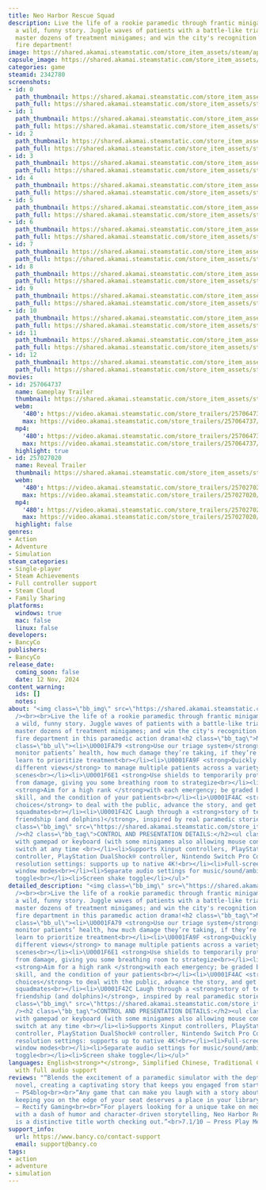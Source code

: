 ```yaml
---
title: Neo Harbor Rescue Squad
description: Live the life of a rookie paramedic through frantic minigame action and
  a wild, funny story. Juggle waves of patients with a battle-like triage system;
  master dozens of treatment minigames; and win the city's recognition from the rival
  fire department!
image: https://shared.akamai.steamstatic.com/store_item_assets/steam/apps/2342780/header.jpg?t=1731604062
capsule_image: https://shared.akamai.steamstatic.com/store_item_assets/steam/apps/2342780/680965b61a41ea626c915b418c4b94c14a86eb1a/capsule_231x87.jpg?t=1731604062
categories: game
steamid: 2342780
screenshots:
- id: 0
  path_thumbnail: https://shared.akamai.steamstatic.com/store_item_assets/steam/apps/2342780/ss_5bd1384cc3a50c3d19e9a6ac7ba02963b70c70ed.600x338.jpg?t=1731604062
  path_full: https://shared.akamai.steamstatic.com/store_item_assets/steam/apps/2342780/ss_5bd1384cc3a50c3d19e9a6ac7ba02963b70c70ed.1920x1080.jpg?t=1731604062
- id: 1
  path_thumbnail: https://shared.akamai.steamstatic.com/store_item_assets/steam/apps/2342780/ss_bf3a3737b4f3eac15f0b3abd7aeebcfa70c8ac6c.600x338.jpg?t=1731604062
  path_full: https://shared.akamai.steamstatic.com/store_item_assets/steam/apps/2342780/ss_bf3a3737b4f3eac15f0b3abd7aeebcfa70c8ac6c.1920x1080.jpg?t=1731604062
- id: 2
  path_thumbnail: https://shared.akamai.steamstatic.com/store_item_assets/steam/apps/2342780/ss_432c9db1e81972d84302865f978991f416f29a36.600x338.jpg?t=1731604062
  path_full: https://shared.akamai.steamstatic.com/store_item_assets/steam/apps/2342780/ss_432c9db1e81972d84302865f978991f416f29a36.1920x1080.jpg?t=1731604062
- id: 3
  path_thumbnail: https://shared.akamai.steamstatic.com/store_item_assets/steam/apps/2342780/ss_ff988b0f6922646d941c456fbea738a31f8e8bd4.600x338.jpg?t=1731604062
  path_full: https://shared.akamai.steamstatic.com/store_item_assets/steam/apps/2342780/ss_ff988b0f6922646d941c456fbea738a31f8e8bd4.1920x1080.jpg?t=1731604062
- id: 4
  path_thumbnail: https://shared.akamai.steamstatic.com/store_item_assets/steam/apps/2342780/ss_c4e85d8fec977c6ec6fc5e805a4d544f913c5692.600x338.jpg?t=1731604062
  path_full: https://shared.akamai.steamstatic.com/store_item_assets/steam/apps/2342780/ss_c4e85d8fec977c6ec6fc5e805a4d544f913c5692.1920x1080.jpg?t=1731604062
- id: 5
  path_thumbnail: https://shared.akamai.steamstatic.com/store_item_assets/steam/apps/2342780/ss_ec882df165dd4d3d078d71d9bc14c0911e8d792e.600x338.jpg?t=1731604062
  path_full: https://shared.akamai.steamstatic.com/store_item_assets/steam/apps/2342780/ss_ec882df165dd4d3d078d71d9bc14c0911e8d792e.1920x1080.jpg?t=1731604062
- id: 6
  path_thumbnail: https://shared.akamai.steamstatic.com/store_item_assets/steam/apps/2342780/ss_fe3e1792ad39e8d35666d13218d4273dba0be5f6.600x338.jpg?t=1731604062
  path_full: https://shared.akamai.steamstatic.com/store_item_assets/steam/apps/2342780/ss_fe3e1792ad39e8d35666d13218d4273dba0be5f6.1920x1080.jpg?t=1731604062
- id: 7
  path_thumbnail: https://shared.akamai.steamstatic.com/store_item_assets/steam/apps/2342780/ss_403be71cb0d3e832988851df35e819852290a0b4.600x338.jpg?t=1731604062
  path_full: https://shared.akamai.steamstatic.com/store_item_assets/steam/apps/2342780/ss_403be71cb0d3e832988851df35e819852290a0b4.1920x1080.jpg?t=1731604062
- id: 8
  path_thumbnail: https://shared.akamai.steamstatic.com/store_item_assets/steam/apps/2342780/ss_29295db583d9a19b9745ec581a112fb8fa639850.600x338.jpg?t=1731604062
  path_full: https://shared.akamai.steamstatic.com/store_item_assets/steam/apps/2342780/ss_29295db583d9a19b9745ec581a112fb8fa639850.1920x1080.jpg?t=1731604062
- id: 9
  path_thumbnail: https://shared.akamai.steamstatic.com/store_item_assets/steam/apps/2342780/ss_72c58fd2be4b6ca68fdc52c963ab014c4757d72a.600x338.jpg?t=1731604062
  path_full: https://shared.akamai.steamstatic.com/store_item_assets/steam/apps/2342780/ss_72c58fd2be4b6ca68fdc52c963ab014c4757d72a.1920x1080.jpg?t=1731604062
- id: 10
  path_thumbnail: https://shared.akamai.steamstatic.com/store_item_assets/steam/apps/2342780/ss_6ca36c45dc3d0a0dd634101f4ac9cc1cc13d45ff.600x338.jpg?t=1731604062
  path_full: https://shared.akamai.steamstatic.com/store_item_assets/steam/apps/2342780/ss_6ca36c45dc3d0a0dd634101f4ac9cc1cc13d45ff.1920x1080.jpg?t=1731604062
- id: 11
  path_thumbnail: https://shared.akamai.steamstatic.com/store_item_assets/steam/apps/2342780/ss_77accf75fc9b6d50453fbf6604e0c71a824a13e5.600x338.jpg?t=1731604062
  path_full: https://shared.akamai.steamstatic.com/store_item_assets/steam/apps/2342780/ss_77accf75fc9b6d50453fbf6604e0c71a824a13e5.1920x1080.jpg?t=1731604062
- id: 12
  path_thumbnail: https://shared.akamai.steamstatic.com/store_item_assets/steam/apps/2342780/ss_bdab9e5e83c15c5014fc8140e4a16d9eb248406e.600x338.jpg?t=1731604062
  path_full: https://shared.akamai.steamstatic.com/store_item_assets/steam/apps/2342780/ss_bdab9e5e83c15c5014fc8140e4a16d9eb248406e.1920x1080.jpg?t=1731604062
movies:
- id: 257064737
  name: Gameplay Trailer
  thumbnail: https://shared.akamai.steamstatic.com/store_item_assets/steam/apps/257064737/8e391a6920752b31ca97638a4cf532478df32dca/movie_600x337.jpg?t=1731264033
  webm:
    '480': https://video.akamai.steamstatic.com/store_trailers/257064737/movie480_vp9.webm?t=1731264033
    max: https://video.akamai.steamstatic.com/store_trailers/257064737/movie_max_vp9.webm?t=1731264033
  mp4:
    '480': https://video.akamai.steamstatic.com/store_trailers/257064737/movie480.mp4?t=1731264033
    max: https://video.akamai.steamstatic.com/store_trailers/257064737/movie_max.mp4?t=1731264033
  highlight: true
- id: 257027020
  name: Reveal Trailer
  thumbnail: https://shared.akamai.steamstatic.com/store_item_assets/steam/apps/257027020/movie.293x165.jpg?t=1720545272
  webm:
    '480': https://video.akamai.steamstatic.com/store_trailers/257027020/movie480_vp9.webm?t=1720545272
    max: https://video.akamai.steamstatic.com/store_trailers/257027020/movie_max_vp9.webm?t=1720545272
  mp4:
    '480': https://video.akamai.steamstatic.com/store_trailers/257027020/movie480.mp4?t=1720545272
    max: https://video.akamai.steamstatic.com/store_trailers/257027020/movie_max.mp4?t=1720545272
  highlight: false
genres:
- Action
- Adventure
- Simulation
steam_categories:
- Single-player
- Steam Achievements
- Full controller support
- Steam Cloud
- Family Sharing
platforms:
  windows: true
  mac: false
  linux: false
developers:
- BancyCo
publishers:
- BancyCo
release_date:
  coming_soon: false
  date: 12 Nov, 2024
content_warning:
  ids: []
  notes:
about: "<img class=\"bb_img\" src=\"https://shared.akamai.steamstatic.com/store_item_assets/steam/apps/2342780/extras/MinigameMontage_75p_128.gif?t=1731604062\"
  /><br><br>Live the life of a rookie paramedic through frantic minigame action and
  a wild, funny story. Juggle waves of patients with a battle-like triage system;
  master dozens of treatment minigames; and win the city's recognition from the rival
  fire department in this paramedic action drama!<h2 class=\"bb_tag\">MAIN FEATURES:</h2><ul
  class=\"bb_ul\"><li>\U0001FA79 <strong>Use our triage system</strong> to quickly
  monitor patients’ health, how much damage they’re taking, if they’re critical, and
  learn to prioritize treatment<br></li><li>\U0001FA9F <strong>Quickly switch between
  different views</strong> to manage multiple patients across a variety of complex
  scenes<br></li><li>\U0001F6E1️ <strong>Use shields to temporarily protect your patients</strong>
  from damage, giving you some breathing room to strategize<br></li><li>\U0001F170️
  <strong>Aim for a high rank </strong>with each emergency; be graded based on speed,
  skill, and the condition of your patients<br></li><li>\U0001F4AC <strong>Make dialogue
  choices</strong> to deal with the public, advance the story, and get to know your
  squadmates<br></li><li>\U0001F42C Laugh through a <strong>story of teamwork and
  friendship (and dolphins)</strong>, inspired by real paramedic stories in Asia!</li></ul><br><img
  class=\"bb_img\" src=\"https://shared.akamai.steamstatic.com/store_item_assets/steam/apps/2342780/extras/ViewSwitching_75p_128.gif?t=1731604062\"
  /><h2 class=\"bb_tag\">CONTROL AND PRESENTATION DETAILS:</h2><ul class=\"bb_ul\"><li>Play
  with gamepad or keyboard (with some minigames also allowing mouse control); freely
  switch at any time <br></li><li>Supports Xinput controllers, PlayStation DualSense®
  controller, PlayStation DualShock® controller, Nintendo Switch Pro Controller<br></li><li>Multiple
  resolution settings: supports up to native 4K!<br></li><li>Full-screen/windowed/borderless
  window modes<br></li><li>Separate audio settings for music/sound/ambience<br></li><li>Vsync
  toggle<br></li><li>Screen shake toggle</li></ul>"
detailed_description: "<img class=\"bb_img\" src=\"https://shared.akamai.steamstatic.com/store_item_assets/steam/apps/2342780/extras/MinigameMontage_75p_128.gif?t=1731604062\"
  /><br><br>Live the life of a rookie paramedic through frantic minigame action and
  a wild, funny story. Juggle waves of patients with a battle-like triage system;
  master dozens of treatment minigames; and win the city's recognition from the rival
  fire department in this paramedic action drama!<h2 class=\"bb_tag\">MAIN FEATURES:</h2><ul
  class=\"bb_ul\"><li>\U0001FA79 <strong>Use our triage system</strong> to quickly
  monitor patients’ health, how much damage they’re taking, if they’re critical, and
  learn to prioritize treatment<br></li><li>\U0001FA9F <strong>Quickly switch between
  different views</strong> to manage multiple patients across a variety of complex
  scenes<br></li><li>\U0001F6E1️ <strong>Use shields to temporarily protect your patients</strong>
  from damage, giving you some breathing room to strategize<br></li><li>\U0001F170️
  <strong>Aim for a high rank </strong>with each emergency; be graded based on speed,
  skill, and the condition of your patients<br></li><li>\U0001F4AC <strong>Make dialogue
  choices</strong> to deal with the public, advance the story, and get to know your
  squadmates<br></li><li>\U0001F42C Laugh through a <strong>story of teamwork and
  friendship (and dolphins)</strong>, inspired by real paramedic stories in Asia!</li></ul><br><img
  class=\"bb_img\" src=\"https://shared.akamai.steamstatic.com/store_item_assets/steam/apps/2342780/extras/ViewSwitching_75p_128.gif?t=1731604062\"
  /><h2 class=\"bb_tag\">CONTROL AND PRESENTATION DETAILS:</h2><ul class=\"bb_ul\"><li>Play
  with gamepad or keyboard (with some minigames also allowing mouse control); freely
  switch at any time <br></li><li>Supports Xinput controllers, PlayStation DualSense®
  controller, PlayStation DualShock® controller, Nintendo Switch Pro Controller<br></li><li>Multiple
  resolution settings: supports up to native 4K!<br></li><li>Full-screen/windowed/borderless
  window modes<br></li><li>Separate audio settings for music/sound/ambience<br></li><li>Vsync
  toggle<br></li><li>Screen shake toggle</li></ul>"
languages: English<strong>*</strong>, Simplified Chinese, Traditional Chinese<br><strong>*</strong>languages
  with full audio support
reviews: "“Blends the excitement of a paramedic simulator with the depth of a visual
  novel, creating a captivating story that keeps you engaged from start to finish.”<br>8/10
  – PS4blog<br><br>“Any game that can make you laugh with a story about dolphins while
  keeping you on the edge of your seat deserves a place in your library.”<br>8/10
  – Rectify Gaming<br><br>“For players looking for a unique take on medical simulation
  with a dash of humor and character-driven storytelling, Neo Harbor Rescue Squad
  is a distinctive title worth checking out.”<br>7.1/10 – Press Play Media<br>"
support_info:
  url: https://www.bancy.co/contact-support
  email: support@bancy.co
tags:
- action
- adventure
- simulation
---
```

